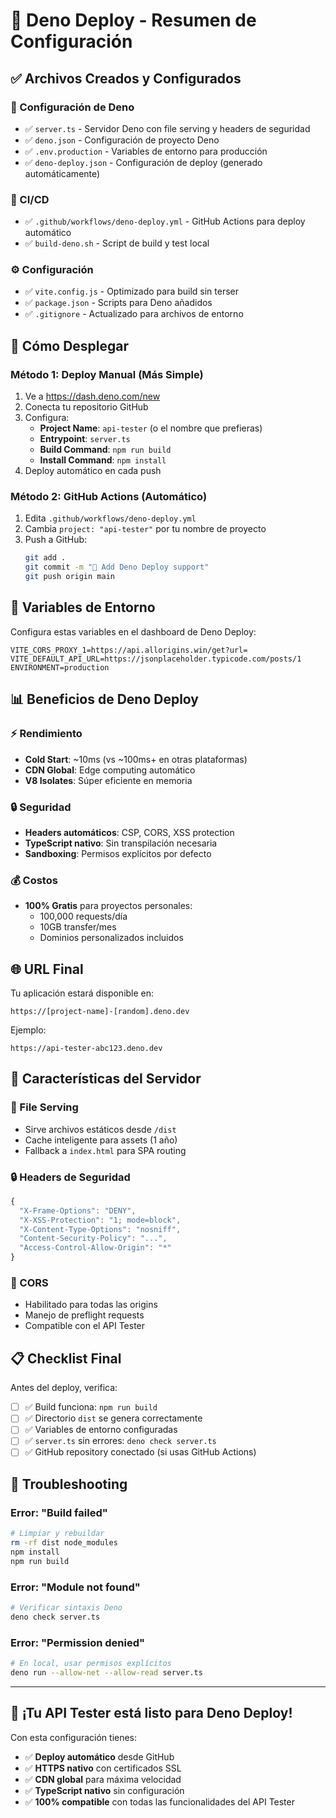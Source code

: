 # 🦕 Deno Deploy - Resumen de Configuración

## ✅ Archivos Creados y Configurados

### 📁 Configuración de Deno
- ✅ `server.ts` - Servidor Deno con file serving y headers de seguridad
- ✅ `deno.json` - Configuración de proyecto Deno
- ✅ `.env.production` - Variables de entorno para producción
- ✅ `deno-deploy.json` - Configuración de deploy (generado automáticamente)

### 🤖 CI/CD
- ✅ `.github/workflows/deno-deploy.yml` - GitHub Actions para deploy automático
- ✅ `build-deno.sh` - Script de build y test local

### ⚙️ Configuración
- ✅ `vite.config.js` - Optimizado para build sin terser
- ✅ `package.json` - Scripts para Deno añadidos
- ✅ `.gitignore` - Actualizado para archivos de entorno

## 🚀 Cómo Desplegar

### Método 1: Deploy Manual (Más Simple)
1. Ve a https://dash.deno.com/new
2. Conecta tu repositorio GitHub
3. Configura:
   - **Project Name**: `api-tester` (o el nombre que prefieras)
   - **Entrypoint**: `server.ts`
   - **Build Command**: `npm run build`
   - **Install Command**: `npm install`
4. Deploy automático en cada push

### Método 2: GitHub Actions (Automático)
1. Edita `.github/workflows/deno-deploy.yml`
2. Cambia `project: "api-tester"` por tu nombre de proyecto
3. Push a GitHub:
   ```bash
   git add .
   git commit -m "🦕 Add Deno Deploy support"
   git push origin main
   ```

## 🔧 Variables de Entorno

Configura estas variables en el dashboard de Deno Deploy:
```env
VITE_CORS_PROXY_1=https://api.allorigins.win/get?url=
VITE_DEFAULT_API_URL=https://jsonplaceholder.typicode.com/posts/1
ENVIRONMENT=production
```

## 📊 Beneficios de Deno Deploy

### ⚡ Rendimiento
- **Cold Start**: ~10ms (vs ~100ms+ en otras plataformas)
- **CDN Global**: Edge computing automático
- **V8 Isolates**: Súper eficiente en memoria

### 🔒 Seguridad
- **Headers automáticos**: CSP, CORS, XSS protection
- **TypeScript nativo**: Sin transpilación necesaria
- **Sandboxing**: Permisos explícitos por defecto

### 💰 Costos
- **100% Gratis** para proyectos personales:
  - 100,000 requests/día
  - 10GB transfer/mes
  - Dominios personalizados incluidos

## 🌐 URL Final

Tu aplicación estará disponible en:
```
https://[project-name]-[random].deno.dev
```

Ejemplo:
```
https://api-tester-abc123.deno.dev
```

## 🎯 Características del Servidor

### 📁 File Serving
- Sirve archivos estáticos desde `/dist`
- Cache inteligente para assets (1 año)
- Fallback a `index.html` para SPA routing

### 🔒 Headers de Seguridad
```typescript
{
  "X-Frame-Options": "DENY",
  "X-XSS-Protection": "1; mode=block",
  "X-Content-Type-Options": "nosniff",
  "Content-Security-Policy": "...",
  "Access-Control-Allow-Origin": "*"
}
```

### 🚀 CORS
- Habilitado para todas las origins
- Manejo de preflight requests
- Compatible con el API Tester

## 📋 Checklist Final

Antes del deploy, verifica:
- [ ] ✅ Build funciona: `npm run build`
- [ ] ✅ Directorio `dist` se genera correctamente
- [ ] ✅ Variables de entorno configuradas
- [ ] ✅ `server.ts` sin errores: `deno check server.ts`
- [ ] ✅ GitHub repository conectado (si usas GitHub Actions)

## 🐛 Troubleshooting

### Error: "Build failed"
```bash
# Limpiar y rebuildar
rm -rf dist node_modules
npm install
npm run build
```

### Error: "Module not found"
```bash
# Verificar sintaxis Deno
deno check server.ts
```

### Error: "Permission denied"
```bash
# En local, usar permisos explícitos
deno run --allow-net --allow-read server.ts
```

---

## 🎉 ¡Tu API Tester está listo para Deno Deploy!

Con esta configuración tienes:
- ✅ **Deploy automático** desde GitHub
- ✅ **HTTPS nativo** con certificados SSL
- ✅ **CDN global** para máxima velocidad
- ✅ **TypeScript nativo** sin configuración
- ✅ **100% compatible** con todas las funcionalidades del API Tester
